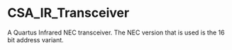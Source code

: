 # CSA_IR_Transceiver
A Quartus Infrared NEC transceiver. The NEC version that is used is the 16 bit address variant.
